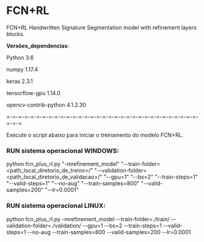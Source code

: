 # FCN+RL
FCN+RL Handwritten Signature Segmentation model with refinement layers blocks.



__Versões_dependencias__:

Python 3.6

numpy 1.17.4

keras 2.3.1

tensorflow-gpu 1.14.0

opencv-contrib-python 4.1.2.30

=-=-=-=-=-=-=-=-=-=-=-=-=-=-=-=-=-=-=-=-=-=-=-=-=-=-=-=-=-=-=-=-=-=-=

Execute o script abaixo para iniciar o treinamento do modelo FCN+RL.

### RUN sistema operacional WINDOWS:

python fcn_plus_rl.py "-mrefinement_model" "--train-folder=<path_local_diretorio_de_treino>/" "--validation-folder=<path_local_diretorio_de_validacao>/" "--gpu=1" "--bs=2" "--train-steps=1" "--valid-steps=1" "--no-aug" "--train-samples=800" "--valid-samples=200" "--lr=0.0001"

### RUN sistema operacional LINUX:

python fcn_plus_rl.py -mrefinement_model --train-folder=./train/ --validation-folder=./validation/ --gpu=1 --bs=2 --train-steps=1 --valid-steps=1 --no-aug --train-samples=800 --valid-samples=200 --lr=0.0001
